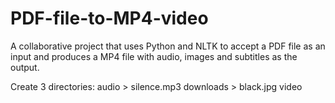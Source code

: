 # PDF-file-to-MP4-video

A collaborative project that uses Python and NLTK to accept a PDF file as an input and produces a MP4 file with audio, images and subtitles as the output.

Create 3 directories:
  audio > silence.mp3
  downloads > black.jpg
  video
